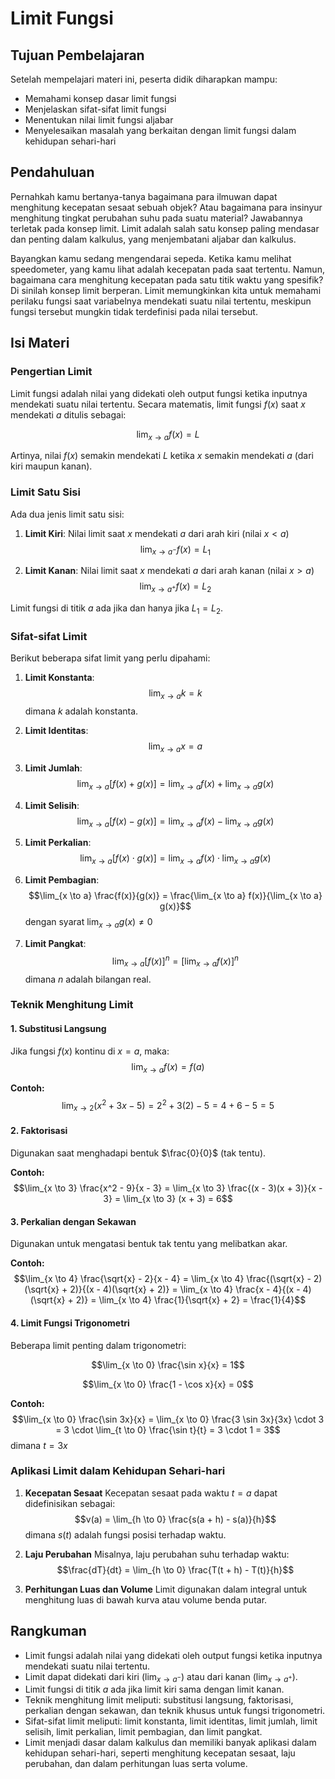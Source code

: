 # Limit Fungsi

## Tujuan Pembelajaran

Setelah mempelajari materi ini, peserta didik diharapkan mampu:

- Memahami konsep dasar limit fungsi
- Menjelaskan sifat-sifat limit fungsi
- Menentukan nilai limit fungsi aljabar
- Menyelesaikan masalah yang berkaitan dengan limit fungsi dalam kehidupan sehari-hari

## Pendahuluan

Pernahkah kamu bertanya-tanya bagaimana para ilmuwan dapat menghitung kecepatan sesaat sebuah objek? Atau bagaimana para insinyur menghitung tingkat perubahan suhu pada suatu material? Jawabannya terletak pada konsep limit. Limit adalah salah satu konsep paling mendasar dan penting dalam kalkulus, yang menjembatani aljabar dan kalkulus.

Bayangkan kamu sedang mengendarai sepeda. Ketika kamu melihat speedometer, yang kamu lihat adalah kecepatan pada saat tertentu. Namun, bagaimana cara menghitung kecepatan pada satu titik waktu yang spesifik? Di sinilah konsep limit berperan. Limit memungkinkan kita untuk memahami perilaku fungsi saat variabelnya mendekati suatu nilai tertentu, meskipun fungsi tersebut mungkin tidak terdefinisi pada nilai tersebut.

## Isi Materi

### Pengertian Limit

Limit fungsi adalah nilai yang didekati oleh output fungsi ketika inputnya mendekati suatu nilai tertentu. Secara matematis, limit fungsi $f(x)$ saat $x$ mendekati $a$ ditulis sebagai:

$$\lim_{x \to a} f(x) = L$$

Artinya, nilai $f(x)$ semakin mendekati $L$ ketika $x$ semakin mendekati $a$ (dari kiri maupun kanan).

### Limit Satu Sisi

Ada dua jenis limit satu sisi:

1. **Limit Kiri**: Nilai limit saat $x$ mendekati $a$ dari arah kiri (nilai $x < a$)
   $$\lim_{x \to a^-} f(x) = L_1$$

2. **Limit Kanan**: Nilai limit saat $x$ mendekati $a$ dari arah kanan (nilai $x > a$)
   $$\lim_{x \to a^+} f(x) = L_2$$

Limit fungsi di titik $a$ ada jika dan hanya jika $L_1 = L_2$.

### Sifat-sifat Limit

Berikut beberapa sifat limit yang perlu dipahami:

1. **Limit Konstanta**:
   $$\lim_{x \to a} k = k$$
   dimana $k$ adalah konstanta.

2. **Limit Identitas**:
   $$\lim_{x \to a} x = a$$

3. **Limit Jumlah**:
   $$\lim_{x \to a} [f(x) + g(x)] = \lim_{x \to a} f(x) + \lim_{x \to a} g(x)$$

4. **Limit Selisih**:
   $$\lim_{x \to a} [f(x) - g(x)] = \lim_{x \to a} f(x) - \lim_{x \to a} g(x)$$

5. **Limit Perkalian**:
   $$\lim_{x \to a} [f(x) \cdot g(x)] = \lim_{x \to a} f(x) \cdot \lim_{x \to a} g(x)$$

6. **Limit Pembagian**:
   $$\lim_{x \to a} \frac{f(x)}{g(x)} = \frac{\lim_{x \to a} f(x)}{\lim_{x \to a} g(x)}$$
   dengan syarat $\lim_{x \to a} g(x) \neq 0$

7. **Limit Pangkat**:
   $$\lim_{x \to a} [f(x)]^n = [\lim_{x \to a} f(x)]^n$$
   dimana $n$ adalah bilangan real.

### Teknik Menghitung Limit

#### 1. Substitusi Langsung

Jika fungsi $f(x)$ kontinu di $x = a$, maka:
$$\lim_{x \to a} f(x) = f(a)$$

**Contoh:**
$$\lim_{x \to 2} (x^2 + 3x - 5) = 2^2 + 3(2) - 5 = 4 + 6 - 5 = 5$$

#### 2. Faktorisasi

Digunakan saat menghadapi bentuk $\frac{0}{0}$ (tak tentu).

**Contoh:**
$$\lim_{x \to 3} \frac{x^2 - 9}{x - 3} = \lim_{x \to 3} \frac{(x - 3)(x + 3)}{x - 3} = \lim_{x \to 3} (x + 3) = 6$$

#### 3. Perkalian dengan Sekawan

Digunakan untuk mengatasi bentuk tak tentu yang melibatkan akar.

**Contoh:**
$$\lim_{x \to 4} \frac{\sqrt{x} - 2}{x - 4} = \lim_{x \to 4} \frac{(\sqrt{x} - 2)(\sqrt{x} + 2)}{(x - 4)(\sqrt{x} + 2)} = \lim_{x \to 4} \frac{x - 4}{(x - 4)(\sqrt{x} + 2)} = \lim_{x \to 4} \frac{1}{\sqrt{x} + 2} = \frac{1}{4}$$

#### 4. Limit Fungsi Trigonometri

Beberapa limit penting dalam trigonometri:

$$\lim_{x \to 0} \frac{\sin x}{x} = 1$$

$$\lim_{x \to 0} \frac{1 - \cos x}{x} = 0$$

**Contoh:**
$$\lim_{x \to 0} \frac{\sin 3x}{x} = \lim_{x \to 0} \frac{3 \sin 3x}{3x} \cdot 3 = 3 \cdot \lim_{t \to 0} \frac{\sin t}{t} = 3 \cdot 1 = 3$$
dimana $t = 3x$

### Aplikasi Limit dalam Kehidupan Sehari-hari

1. **Kecepatan Sesaat**
   Kecepatan sesaat pada waktu $t = a$ dapat didefinisikan sebagai:
   $$v(a) = \lim_{h \to 0} \frac{s(a + h) - s(a)}{h}$$
   dimana $s(t)$ adalah fungsi posisi terhadap waktu.

2. **Laju Perubahan**
   Misalnya, laju perubahan suhu terhadap waktu:
   $$\frac{dT}{dt} = \lim_{h \to 0} \frac{T(t + h) - T(t)}{h}$$

3. **Perhitungan Luas dan Volume**
   Limit digunakan dalam integral untuk menghitung luas di bawah kurva atau volume benda putar.

## Rangkuman

- Limit fungsi adalah nilai yang didekati oleh output fungsi ketika inputnya mendekati suatu nilai tertentu.
- Limit dapat didekati dari kiri ($\lim_{x \to a^-}$) atau dari kanan ($\lim_{x \to a^+}$).
- Limit fungsi di titik $a$ ada jika limit kiri sama dengan limit kanan.
- Teknik menghitung limit meliputi: substitusi langsung, faktorisasi, perkalian dengan sekawan, dan teknik khusus untuk fungsi trigonometri.
- Sifat-sifat limit meliputi: limit konstanta, limit identitas, limit jumlah, limit selisih, limit perkalian, limit pembagian, dan limit pangkat.
- Limit menjadi dasar dalam kalkulus dan memiliki banyak aplikasi dalam kehidupan sehari-hari, seperti menghitung kecepatan sesaat, laju perubahan, dan dalam perhitungan luas serta volume.
